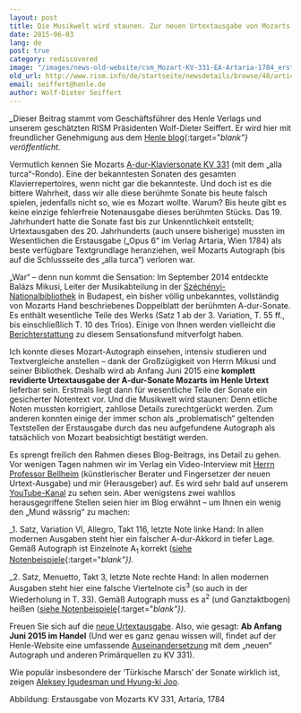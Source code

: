 ```yaml
---
layout: post
title: Die Musikwelt wird staunen. Zur neuen Urtextausgabe von Mozarts Klaviersonate A-dur KV 331
date: 2015-06-03
lang: de
post: true
category: rediscovered
image: "/images/news-old-website/csm_Mozart-KV-331-EA-Artaria-1784_erste-Auflage_73146a8a1b.jpg"
old_url: http://www.rism.info/de/startseite/newsdetails/browse/48/article/64/the-music-world-will-sit-up-and-take-notice-on-the-new-urtext-edition-of-mozarts-piano-sonata-in-a.html
email: seiffert@henle.de
author: Wolf-Dieter Seiffert
---
```


_Dieser Beitrag stammt vom Geschäftsführer des Henle Verlags und unserem geschätzten RISM Präsidenten Wolf-Dieter Seiffert. Er wird hier mit freundlicher Genehmigung aus dem [Henle blog](http://www.henle.de/blog/en/2015/05/25/the-music-world-will-sit-up-and-take-notice-on-the-new-urtext-edition-of-mozart%E2%80%99s-piano-sonata-in-a-major-kv-331/){:target="_blank"} veröffentlicht._

Vermutlich kennen Sie Mozarts [A-dur-Klaviersonate KV 331](https://www.youtube.com/watch?v=6X6zE_YiOvM) (mit dem „alla turca“-Rondo). Eine der bekanntesten Sonaten des gesamten Klavierrepertoires, wenn nicht gar die bekannteste. Und doch ist es die bittere Wahrheit, dass wir alle diese berühmte Sonate bis heute falsch spielen, jedenfalls nicht so, wie es Mozart wollte. Warum? Bis heute gibt es keine einzige fehlerfreie Notenausgabe dieses berühmten Stücks. Das 19. Jahrhundert hatte die Sonate fast bis zur Unkenntlichkeit entstellt; Urtextausgaben des 20. Jahrhunderts (auch unsere bisherige) mussten im Wesentlichen die Erstausgabe („Opus 6“ im Verlag Artaria, Wien 1784) als beste verfügbare Textgrundlage heranziehen, weil Mozarts Autograph (bis auf die Schlussseite des „alla turca“) verloren war.

„War“ – denn nun kommt die Sensation: Im September 2014 entdeckte Balázs Mikusi, Leiter der Musikabteilung in der [Széchényi-Nationalbibliothek](http://www.oszk.hu/en) in Budapest, ein bisher völlig unbekanntes, vollständig von Mozarts Hand beschriebenes Doppelblatt der berühmten A-dur-Sonate. Es enthält wesentliche Teile des Werks (Satz 1 ab der 3. Variation, T. 55 ff., bis einschließlich T. 10 des Trios). Einige von Ihnen werden vielleicht die [Berichterstattung](http://www.theguardian.com/music/tomserviceblog/2014/sep/29/mozart-piano-sonata-manuscript-budapest) zu diesem Sensationsfund mitverfolgt haben.

Ich konnte dieses Mozart-Autograph einsehen, intensiv studieren und Textvergleiche anstellen – dank der Großzügigkeit von Herrn Mikusi und seiner Bibliothek. Deshalb wird ab Anfang Juni 2015 eine **komplett revidierte Urtextausgabe der A-dur-Sonate Mozarts**  **im Henle Urtext** lieferbar sein. Erstmals liegt dann für wesentliche Teile der Sonate ein gesicherter Notentext vor. Und die Musikwelt wird staunen: Denn etliche Noten mussten korrigiert, zahllose Details zurechtgerückt werden. Zum anderen konnten einige der immer schon als „problematisch“ geltenden Textstellen der Erstausgabe durch das neu aufgefundene Autograph als tatsächlich von Mozart beabsichtigt bestätigt werden.

Es sprengt freilich den Rahmen dieses Blog-Beitrags, ins Detail zu gehen. Vor wenigen Tagen nahmen wir im Verlag ein Video-Interview mit [Herrn Professor Bellheim](http://www.henle.de/de/der-verlag/autoren/markus-bellheim.html) (künstlerischer Berater und Fingersetzer der neuen Urtext-Ausgabe) und mir (Herausgeber) auf. Es wird sehr bald auf unserem [YouTube-Kanal](https://www.youtube.com/user/Henleverlag) zu sehen sein. Aber wenigstens zwei wahllos herausgegriffene Stellen seien hier im Blog erwähnt – um Ihnen ein wenig den „Mund wässrig“ zu machen:

_1. Satz, Variation VI, Allegro, Takt 116, letzte Note linke Hand: In allen modernen Ausgaben steht hier ein falscher A-dur-Akkord in tiefer Lage. Gemäß Autograph ist Einzelnote A<sub>1</sub> korrekt ([siehe Notenbeispiele](http://www.henle.de/blog/de/2015/05/25/die-musikwelt-wird-staunen-zur-neuen-urtextausgabe-von-mozarts-klaviersonate-a-dur-kv-331/){:target="_blank"})._

_2. Satz, Menuetto, Takt 3, letzte Note rechte Hand: In allen modernen Ausgaben steht hier eine falsche Viertelnote cis<sup>3</sup> (so auch in der Wiederholung in T. 33). Gemäß Autograph muss es a<sup>2</sup> (und Ganztaktbogen) heißen ([siehe Notenbeispiele](http://www.henle.de/blog/de/2015/05/25/die-musikwelt-wird-staunen-zur-neuen-urtextausgabe-von-mozarts-klaviersonate-a-dur-kv-331/){:target="_blank"})._

Freuen Sie sich auf die [neue Urtextausgabe](http://www.henle.de/de/detail/index.html?Titel=Klaviersonate+A-dur+KV+331+%28300i%29+mit+t%C3%BCrkischem+Marsch+%28Alla+Turca%29_1300). Also, wie gesagt: **Ab Anfang Juni 2015 im Handel** (Und wer es ganz genau wissen will, findet auf der Henle-Website eine umfassende [Auseinandersetzung](http://www.henle.de/download/KB_ausfuehrlich/1300de.pdf) mit dem „neuen“ Autograph und anderen Primärquellen zu KV 331).

Wie populär insbesondere der ‘Türkische Marsch’ der Sonate wirklich ist, zeigen [Aleksey Igudesman und Hyung-ki Joo](http://www.youtube.com/watch?v=906_vLPziZY&sns=em).

Abbildung: Erstausgabe von Mozarts KV 331, Artaria, 1784
